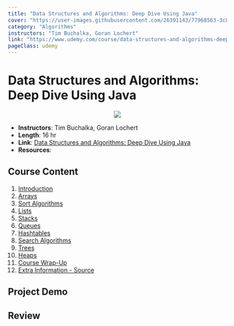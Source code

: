 ```yaml
---
title: "Data Structures and Algorithms: Deep Dive Using Java"
cover: "https://user-images.githubusercontent.com/26391143/77968563-3c864d80-731a-11ea-9010-9e3d4f4f48e7.png"
category: "Algorithms"
instructors: "Tim Buchalka, Goran Lochert"
link: "https://www.udemy.com/course/data-structures-and-algorithms-deep-dive-using-java/"
pageClass: udemy
---
```


# Data Structures and Algorithms: Deep Dive Using Java

<p align="center">
  <img src="https://user-images.githubusercontent.com/26391143/77968563-3c864d80-731a-11ea-9010-9e3d4f4f48e7.png" />
</p>

- **Instructors**: Tim Buchalka, Goran Lochert
- **Length**: 16 hr
- **Link**: [Data Structures and Algorithms: Deep Dive Using Java](https://www.udemy.com/course/data-structures-and-algorithms-deep-dive-using-java/)
- **Resources**:

## Course Content

1. [Introduction](./01_Introduction/)
2. [Arrays](./02_Arrays/)
3. [Sort Algorithms](./03_Sort-Algorithms/)
4. [Lists](./04_Lists/)
5. [Stacks](./05_Stacks/)
6. [Queues](./06_Queues/)
7. [Hashtables](./07_Hash-Tables/)
8. [Search Algorithms](./08_Search-Algorithms/)
9. [Trees](./09_Trees/)
10. [Heaps](./10_Heaps/)
11. [Course Wrap-Up]()
12. [Extra Information - Source]()

## Project Demo

## Review
